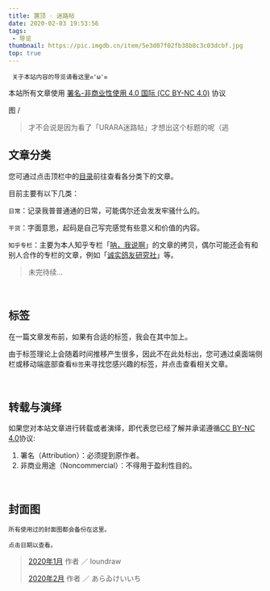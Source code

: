 ```yaml
---
title: 置顶 · 迷路帖
date: 2020-02-03 19:53:56
tags: 
 - 导览
thumbnail: https://pic.imgdb.cn/item/5e3d07f02fb38b8c3c03dcbf.jpg
top: true
---
```

	 关于本站内容的导览请看这里ฅ'ω'ฅ
	 
<!--more-->


本站所有文章使用 <a href="https://creativecommons.org/licenses/by-nc/4.0/" target="_blank">署名-非商业性使用 4.0 国际 (CC BY-NC 4.0)</a> 协议

图 / 

> 才不会说是因为看了「URARA迷路帖」才想出这个标题的呢（逃

## 文章分类
 
您可通过点击顶栏中的[目录](https://nek0ri.de/categories/)前往查看各分类下的文章。

目前主要有以下几类：

`日常`：记录我普普通通的日常，可能偶尔还会发发牢骚什么的。

`干货`：字面意思，起码是自己写完感觉有些意义和价值的内容。

`知乎专栏`：主要为本人知乎专栏「[呐，我说啊](https://zhuanlan.zhihu.com/mizai)」的文章的拷贝，偶尔可能还会有和别人合作的专栏的文章，例如「[诚实鸽友研究社](https://zhuanlan.zhihu.com/c_1201077258078953472)」等。

> 未完待续...

</br>

## 标签

在一篇文章发布前，如果有合适的标签，我会在其中加上。

由于标签理论上会随着时间推移产生很多，因此不在此处标出，您可通过桌面端侧栏或移动端底部查看`标签`来寻找您感兴趣的标签，并点击查看相关文章。

</br>

## 转载与演绎

如果您对本站文章进行转载或者演绎，即代表您已经了解并承诺遵循<a href="https://creativecommons.org/licenses/by-nc/4.0/" target="_blank">CC BY-NC 4.0</a>协议:

1. 署名（Attribution）：必须提到原作者。
2. 非商业用途（Noncommercial）：不得用于盈利性目的。

</br>

## 封面图

	所有使用过的封面图都会备份在这里。
	
	点击日期以查看。
	
> [2020年1月](https://pic.imgdb.cn/item/5e3d07f02fb38b8c3c03dcbd.jpg) 作者 ／ loundraw
> 
> [2020年2月](https://pic.imgdb.cn/item/5e3d07f02fb38b8c3c03dcbf.jpg) 作者 ／ あらゐけいいち
